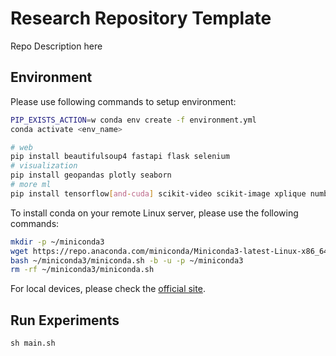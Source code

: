# Research Repository Template

Repo Description here

## Environment

Please use following commands to setup environment:

```sh
PIP_EXISTS_ACTION=w conda env create -f environment.yml
conda activate <env_name>
```

```sh
# web
pip install beautifulsoup4 fastapi flask selenium
# visualization
pip install geopandas plotly seaborn
# more ml
pip install tensorflow[and-cuda] scikit-video scikit-image xplique numba lightning
```

To install conda on your remote Linux server, please use the following commands:

```sh
mkdir -p ~/miniconda3
wget https://repo.anaconda.com/miniconda/Miniconda3-latest-Linux-x86_64.sh -O ~/miniconda3/miniconda.sh
bash ~/miniconda3/miniconda.sh -b -u -p ~/miniconda3
rm -rf ~/miniconda3/miniconda.sh
```

For local devices, please check the [official site](https://docs.anaconda.com/free/miniconda/).

## Run Experiments
```
sh main.sh
```

